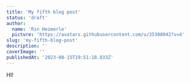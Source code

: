 ```yaml
---
title: 'My fifth blog post'
status: 'draft'
author:
  name: 'Rin Heimerle'
  picture: 'https://avatars.githubusercontent.com/u/35308942?v=4'
slug: 'my-fifth-blog-post'
description: ''
coverImage: ''
publishedAt: '2023-08-15T19:51:18.833Z'
---
```


HI!

